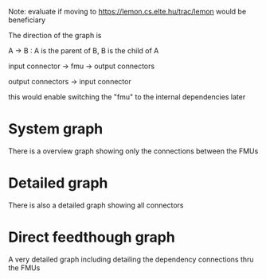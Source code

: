 
Note: evaluate if moving to https://lemon.cs.elte.hu/trac/lemon would be beneficiary


The direction of the graph is 

A -> B : A is the parent of B, B is the child of A

input connector -> fmu -> output connectors 

output connectors -> input connector

this would enable switching the "fmu" to the internal dependencies later



# System graph

There is a overview graph showing only the connections between the FMUs

# Detailed graph

There is also a detailed graph showing all connectors

# Direct feedthough graph

A very detailed graph including detailing the dependency connections thru the FMUs